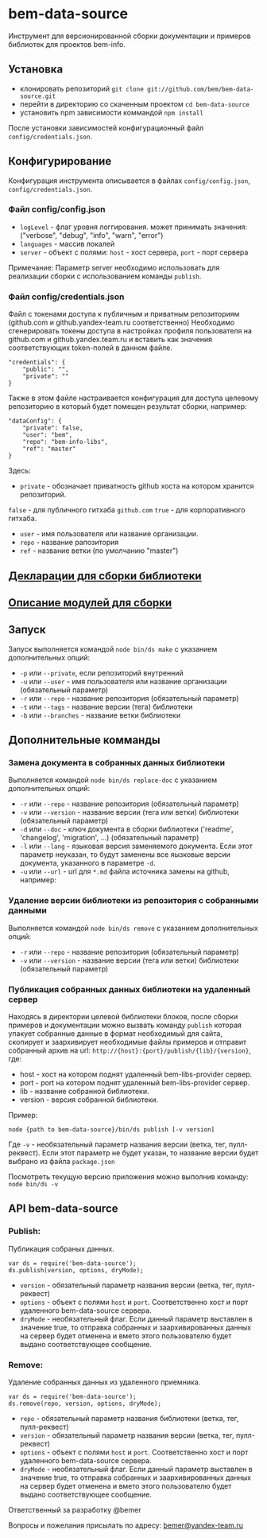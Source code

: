 bem-data-source
===============

Инструмент для версионированной сборки документации и примеров библиотек для проектов bem-info.

## Установка

* клонировать репозиторий `git clone git://github.com/bem/bem-data-source.git`
* перейти в директорию со скаченным проектом `cd bem-data-source`
* установить npm зависимости коммандой `npm install`

После установки зависимостей конфигурационный файл `config/credentials.json`.

## Конфигурирование

Конфигурация инструмента описывается в файлах `config/config.json`, `config/credentials.json`.

### Файл config/config.json

* `logLevel` - флаг уровня логгирования. может принимать значения: ("verbose", "debug", "info", "warn", "error")
* `languages` - массив локалей
* `server` - объект с полями: `host` - хост сервера, `port` - порт сервера

Примечание: Параметр server необходимо использовать для реализации сборки с
использованием команды `publish`.

### Файл config/credentials.json

Файл с токенами доступа к публичным и приватным репозиториям (github.com и github.yandex-team.ru соответственно)
Необходимо сгенерировать токены доступа в настройках профиля пользователя на github.com и github.yandex.team.ru
и вставить как значения соответствующих token-полей в данном файле.

```
"credentials": {
    "public": "",
    "private": ""
}
```

Также в этом файле настраивается конфигурация для доступа целевому репозиторию
в который будет помещен результат сборки, например:

```
"dataConfig": {
    "private": false,
    "user": "bem",
    "repo": "bem-info-libs",
    "ref": "master"
}
```
Здесь: 

* `private` - обозначает приватность github хоста на котором хранится репозиторий. 

`false` - для публичного гитхаба `github.com`
`true` - для корпоративного гитхаба.

* `user` - имя пользователя или название организации.
* `repo` - название рапозитория
* `ref` - название ветки (по умолчанию "master")

## [Декларации для сборки библиотеки](./docs/declarations.md)
 
## [Описание модулей для сборки](./docs/tasks.md)

## Запуск

Запуск выполняется командой `node bin/ds make` с указанием дополнительных опций:

* `-p` или `--private`, если репозиторий внутренний
* `-u` или `--user` - имя пользователя или название организации (обязательный параметр)
* `-r` или `--repo` - название репозитория (обязательный параметр)
* `-t` или `--tags` - название версии (тега) библиотеки
* `-b` или `--branches` - название ветки библиотеки

## Дополнительные комманды

### Замена документа в собранных данных библиотеки

Выполняется командой `node bin/ds replace-doc` с указанием дополнительных опций:

* `-r` или `--repo` - название репозитория (обязательный параметр)
* `-v` или `--version` - название версии (тега или ветки) библиотеки (обязательный параметр)
* `-d` или `--doc` - ключ документа в сборки библиотеки ('readme', 'changelog', 'migration', ...) (обязательный параметр)
* `-l` или `--lang` - языковая версия заменяемого документа. Если этот параметр неуказан, то будут заменены
все яызковые версии документа, указанного в параметре `-d`.
* `-u` или `--url` - url для `*.md` файла источника замены на github, например: 

### Удаление версии библиотеки из репозитория с собранными данными

Выполняется командой `node bin/ds remove` с указанием дополнительных опций:

* `-r` или `--repo` - название репозитория (обязательный параметр)
* `-v` или `--version` - название версии (тега или ветки) библиотеки (обязательный параметр)

### Публикация собранных данных библиотеки на удаленный сервер

Находясь в директории целевой библиотеки блоков, после сборки примеров и документации
можно вызвать команду `publish` которая упакует собранные данные в формат необходимый для сайта,
скопирует и заархивирует необходимые файлы примеров и отправит собранный архив
на url: `http://{host}:{port}/publish/{lib}/{version}`, где:

* host - хост на котором поднят удаленный bem-libs-provider сервер.
* port - port на котором поднят удаленный bem-libs-provider сервер.
* lib - название собранной библиотеки.
* version -  версия собранной библиотеки.

Пример:
```
node {path to bem-data-source}/bin/ds publish [-v version]
```
Где `-v` - необязательный параметр названия версии (ветка, тег, пулл-реквест).
Если этот параметр не будет указан, то название версии будет выбрано из файла `package.json`

Посмотреть текущую версию приложения можно выполнив команду: `node bin/ds -v`

## API bem-data-source

### Publish:

Публикация собраных данных.

```
var ds = require('bem-data-source');
ds.publish(version, options, dryMode);
```

* `version` - обязательный параметр названия версии (ветка, тег, пулл-реквест)
* `options` - объект с полями `host` и `port`. Соответственно хост и порт удаленного
bem-data-source сервера.
* `dryMode` - необязательный флаг. Если данный параметр выставлен в значение true,
то отправка собранных и заархивированных данных на сервер будет отменена и вмето этого
пользователю будет выдано соответствующее сообщение.

### Remove:

Удаление собранных данных из удаленного приемника.

```
var ds = require('bem-data-source');
ds.remove(repo, version, options, dryMode);
```

* `repo` - обязательный параметр названия библиотеки (ветка, тег, пулл-реквест)
* `version` - обязательный параметр названия версии (ветка, тег, пулл-реквест)
* `options` - объект с полями `host` и `port`. Соответственно хост и порт удаленного
bem-data-source сервера.
* `dryMode` - необязательный флаг. Если данный параметр выставлен в значение true,
то отправка собранных и заархивированных данных на сервер будет отменена и вмето этого
пользователю будет выдано соответствующее сообщение.


Ответственный за разработку @bemer

Вопросы и пожелания присылать по адресу: bemer@yandex-team.ru
